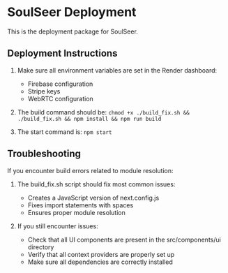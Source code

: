 # SoulSeer Deployment

This is the deployment package for SoulSeer.

## Deployment Instructions

1. Make sure all environment variables are set in the Render dashboard:
   - Firebase configuration
   - Stripe keys
   - WebRTC configuration

2. The build command should be: `chmod +x ./build_fix.sh && ./build_fix.sh && npm install && npm run build`
3. The start command is: `npm start`

## Troubleshooting

If you encounter build errors related to module resolution:

1. The build_fix.sh script should fix most common issues:
   - Creates a JavaScript version of next.config.js
   - Fixes import statements with spaces
   - Ensures proper module resolution

2. If you still encounter issues:
   - Check that all UI components are present in the src/components/ui directory
   - Verify that all context providers are properly set up
   - Make sure all dependencies are correctly installed